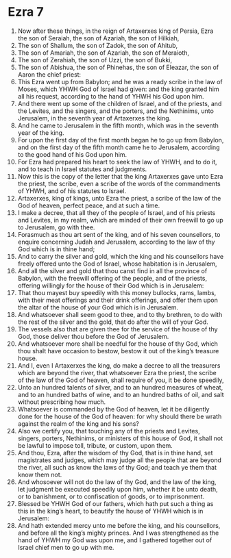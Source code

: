 ﻿# Ezra 7
1. Now after these things, in the reign of Artaxerxes king of Persia, Ezra the son of Seraiah, the son of Azariah, the son of Hilkiah, 
2. The son of Shallum, the son of Zadok, the son of Ahitub, 
3. The son of Amariah, the son of Azariah, the son of Meraioth, 
4. The son of Zerahiah, the son of Uzzi, the son of Bukki, 
5. The son of Abishua, the son of Phinehas, the son of Eleazar, the son of Aaron the chief priest: 
6. This Ezra went up from Babylon; and he was a ready scribe in the law of Moses, which YHWH God of Israel had given: and the king granted him all his request, according to the hand of YHWH his God upon him. 
7. And there went up some of the children of Israel, and of the priests, and the Levites, and the singers, and the porters, and the Nethinims, unto Jerusalem, in the seventh year of Artaxerxes the king. 
8. And he came to Jerusalem in the fifth month, which was in the seventh year of the king. 
9. For upon the first day of the first month began he to go up from Babylon, and on the first day of the fifth month came he to Jerusalem, according to the good hand of his God upon him. 
10. For Ezra had prepared his heart to seek the law of YHWH, and to do it, and to teach in Israel statutes and judgments. 
11.  Now this is the copy of the letter that the king Artaxerxes gave unto Ezra the priest, the scribe, even a scribe of the words of the commandments of YHWH, and of his statutes to Israel. 
12. Artaxerxes, king of kings, unto Ezra the priest, a scribe of the law of the God of heaven, perfect peace, and at such a time. 
13. I make a decree, that all they of the people of Israel, and of his priests and Levites, in my realm, which are minded of their own freewill to go up to Jerusalem, go with thee. 
14. Forasmuch as thou art sent of the king, and of his seven counsellors, to enquire concerning Judah and Jerusalem, according to the law of thy God which is in thine hand; 
15. And to carry the silver and gold, which the king and his counsellors have freely offered unto the God of Israel, whose habitation is in Jerusalem, 
16. And all the silver and gold that thou canst find in all the province of Babylon, with the freewill offering of the people, and of the priests, offering willingly for the house of their God which is in Jerusalem: 
17. That thou mayest buy speedily with this money bullocks, rams, lambs, with their meat offerings and their drink offerings, and offer them upon the altar of the house of your God which is in Jerusalem. 
18. And whatsoever shall seem good to thee, and to thy brethren, to do with the rest of the silver and the gold, that do after the will of your God. 
19. The vessels also that are given thee for the service of the house of thy God, those deliver thou before the God of Jerusalem. 
20. And whatsoever more shall be needful for the house of thy God, which thou shalt have occasion to bestow, bestow it out of the king’s treasure house. 
21. And I, even I Artaxerxes the king, do make a decree to all the treasurers which are beyond the river, that whatsoever Ezra the priest, the scribe of the law of the God of heaven, shall require of you, it be done speedily, 
22. Unto an hundred talents of silver, and to an hundred measures of wheat, and to an hundred baths of wine, and to an hundred baths of oil, and salt without prescribing how much. 
23. Whatsoever is commanded by the God of heaven, let it be diligently done for the house of the God of heaven: for why should there be wrath against the realm of the king and his sons? 
24. Also we certify you, that touching any of the priests and Levites, singers, porters, Nethinims, or ministers of this house of God, it shall not be lawful to impose toll, tribute, or custom, upon them. 
25. And thou, Ezra, after the wisdom of thy God, that is in thine hand, set magistrates and judges, which may judge all the people that are beyond the river, all such as know the laws of thy God; and teach ye them that know them not. 
26. And whosoever will not do the law of thy God, and the law of the king, let judgment be executed speedily upon him, whether it be unto death, or to banishment, or to confiscation of goods, or to imprisonment. 
27.  Blessed be YHWH God of our fathers, which hath put such a thing as this in the king’s heart, to beautify the house of YHWH which is in Jerusalem: 
28. And hath extended mercy unto me before the king, and his counsellors, and before all the king’s mighty princes. And I was strengthened as the hand of YHWH my God was upon me, and I gathered together out of Israel chief men to go up with me. 
